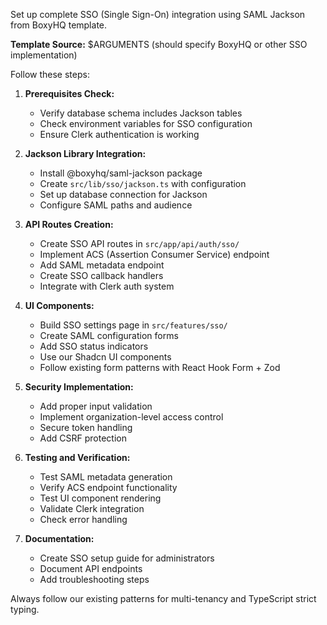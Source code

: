 Set up complete SSO (Single Sign-On) integration using SAML Jackson from BoxyHQ template.

**Template Source:** $ARGUMENTS (should specify BoxyHQ or other SSO implementation)

Follow these steps:

1. **Prerequisites Check:**
   - Verify database schema includes Jackson tables
   - Check environment variables for SSO configuration
   - Ensure Clerk authentication is working

2. **Jackson Library Integration:**
   - Install @boxyhq/saml-jackson package
   - Create `src/lib/sso/jackson.ts` with configuration
   - Set up database connection for Jackson
   - Configure SAML paths and audience

3. **API Routes Creation:**
   - Create SSO API routes in `src/app/api/auth/sso/`
   - Implement ACS (Assertion Consumer Service) endpoint
   - Add SAML metadata endpoint
   - Create SSO callback handlers
   - Integrate with Clerk auth system

4. **UI Components:**
   - Build SSO settings page in `src/features/sso/`
   - Create SAML configuration forms
   - Add SSO status indicators
   - Use our Shadcn UI components
   - Follow existing form patterns with React Hook Form + Zod

5. **Security Implementation:**
   - Add proper input validation
   - Implement organization-level access control
   - Secure token handling
   - Add CSRF protection

6. **Testing and Verification:**
   - Test SAML metadata generation
   - Verify ACS endpoint functionality
   - Test UI component rendering
   - Validate Clerk integration
   - Check error handling

7. **Documentation:**
   - Create SSO setup guide for administrators
   - Document API endpoints
   - Add troubleshooting steps

Always follow our existing patterns for multi-tenancy and TypeScript strict typing.
